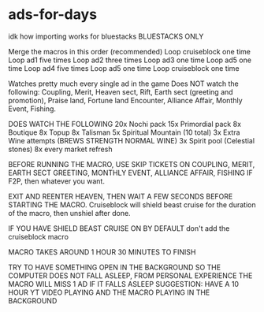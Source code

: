# ads-for-days

idk how importing works for bluestacks
BLUESTACKS ONLY

Merge the  macros in this order (recommended)
Loop cruiseblock one time
Loop ad1 five times
Loop ad2 three times
Loop ad3 one time
Loop ad5 one time
Loop ad4 five times
Loop ad5 one time
Loop cruiseblock one time

Watches pretty much every single ad in the game
Does NOT watch the following: Coupling, Merit, Heaven sect, Rift, Earth sect (greeting and promotion), Praise land, Fortune land
Encounter, Alliance Affair, Monthly Event, Fishing.

DOES WATCH THE FOLLOWING
20x Nochi pack
15x Primordial pack
8x Boutique
8x Topup
8x Talisman
5x Spiritual Mountain (10 total)
3x Extra Wine attempts (BREWS STRENGTH NORMAL WINE)
3x Spirit pool (Celestial stones)
8x every market refresh

BEFORE RUNNING THE MACRO, USE SKIP TICKETS ON COUPLING, MERIT, EARTH SECT GREETING, MONTHLY EVENT, ALLIANCE AFFAIR, FISHING IF F2P, then whatever you want. 

EXIT AND REENTER HEAVEN, THEN WAIT A FEW SECONDS BEFORE STARTING THE MACRO. Cruiseblock will shield beast cruise for the duration of the macro, then unshiel after done.

IF YOU HAVE SHIELD BEAST CRUISE ON BY DEFAULT don't add the cruiseblock macro

MACRO TAKES AROUND 1 HOUR 30 MINUTES TO FINISH

TRY TO HAVE SOMETHING OPEN IN THE BACKGROUND SO THE COMPUTER DOES NOT FALL ASLEEP, FROM PERSONAL EXPERIENCE THE MACRO WILL MISS 1 AD IF IT FALLS ASLEEP
SUGGESTION: HAVE A 10 HOUR YT VIDEO PLAYING AND THE MACRO PLAYING IN THE BACKGROUND
